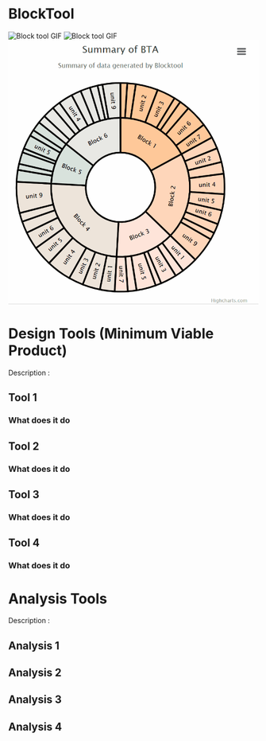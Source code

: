 # BlockTool
![Block tool GIF](.github/src/SOS_Demo.gif)
![Block tool GIF](.github/src/BlockToolDemo.gif)
![Block tool GIF](.github/src/SOS_Chart.gif)
# Design Tools (Minimum Viable Product)
Description :
## Tool 1
### What does it do

## Tool 2
### What does it do

## Tool 3
### What does it do

## Tool 4
### What does it do

# Analysis Tools 
Description :
## Analysis 1

## Analysis 2

## Analysis 3

## Analysis 4
